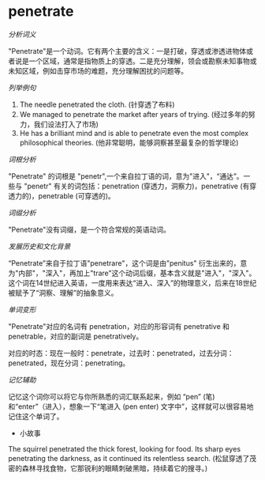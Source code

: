 # penetrate

_分析词义_

  

"Penetrate"是一个动词。它有两个主要的含义：一是打破，穿透或渗透进物体或者说是一个区域，通常是指物质上的穿透。二是充分理解，领会或勘察未知事物或未知区域，例如击穿市场的难题，充分理解困扰的问题等。

  

_列举例句_

  

1.  The needle penetrated the cloth. (针穿透了布料)
2.  We managed to penetrate the market after years of trying. (经过多年的努力，我们设法打入了市场)
3.  He has a brilliant mind and is able to penetrate even the most complex philosophical theories. (他非常聪明，能够洞察甚至最复杂的哲学理论)

  

_词根分析_

  

"Penetrate" 的词根是 "penetr",一个来自拉丁语的词，意为"进入"，“通达”。一些与 "penetr" 有关的词包括：penetration (穿透力，洞察力)，penetrative (有穿透力的)，penetrable (可穿透的)。

  

_词缀分析_

  

"Penetrate"没有词缀，是一个符合常规的英语动词。

  

_发展历史和文化背景_

  

“Penetrate”来自于拉丁语"penetrare"，这个词是由"penitus" 衍生出来的，意为"内部"，"深入"，再加上"trare"这个动词后缀，基本含义就是"进入"，"深入"。这个词在14世纪进入英语，一度用来表达“进入、深入”的物理意义，后来在18世纪被赋予了“洞察、理解”的抽象意义。

  

_单词变形_

  

"Penetrate"对应的名词有 penetration，对应的形容词有 penetrative 和penetrable，对应的副词是 penetratively。

  

对应的时态：现在一般时：penetrate，过去时：penetrated，过去分词：penetrated，现在分词：penetrating。

  

_记忆辅助_

  

记忆这个词你可以将它与你所熟悉的词汇联系起来，例如 “pen” (笔)和“enter”（进入），想象一下“笔进入 (pen enter) 文字中”，这样就可以很容易地记住这个单词了。

  

*   小故事

  

The squirrel penetrated the thick forest, looking for food. Its sharp eyes penetrating the darkness, as it continued its relentless search. (松鼠穿透了茂密的森林寻找食物，它那锐利的眼睛刺破黑暗，持续着它的搜寻。)

